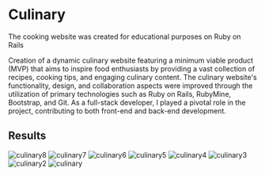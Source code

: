 # Culinary

The cooking website was created for educational purposes on Ruby on Rails

Creation of a dynamic culinary website featuring a minimum viable product (MVP) that aims to inspire food enthusiasts by providing a vast collection of recipes, cooking tips, and engaging culinary content. The culinary website's functionality, design, and collaboration aspects were improved through the utilization of primary technologies such as Ruby on Rails, RubyMine, Bootstrap, and Git. As a full-stack developer, I played a pivotal role in the project, contributing to both front-end and back-end development. 

## Results

![culinary8](https://github.com/user-attachments/assets/9854b3b2-11cd-4576-89aa-90ad03d5c9c9)
![culinary7](https://github.com/user-attachments/assets/f865333f-a932-4857-9f64-a2bf5c666448)
![culinary6](https://github.com/user-attachments/assets/4dadcacb-7dd2-43eb-9070-24c487423b61)
![culinary5](https://github.com/user-attachments/assets/d3ced52e-5b59-433f-8ec0-f869e9a2c61c)
![culinary4](https://github.com/user-attachments/assets/d6ce2804-bc23-43ed-ad04-06f38ec2d0ea)
![culinary3](https://github.com/user-attachments/assets/e31cc03c-c64c-4f47-ba4e-be2d70933ca8)
![culinary2](https://github.com/user-attachments/assets/308005a1-b6b8-4e35-99b4-c6a2362304a7)
![culinary](https://github.com/user-attachments/assets/0521495e-0188-4479-b523-7e595fcdd08c)
